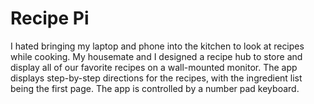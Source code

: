 # Recipe Pi

I hated bringing my laptop and phone into the kitchen to look at recipes while cooking. My housemate and I designed a recipe hub to store and display all of our favorite recipes on a wall-mounted monitor. The app displays step-by-step directions for the recipes, with the ingredient list being the first page. The app is controlled by a number pad keyboard.
